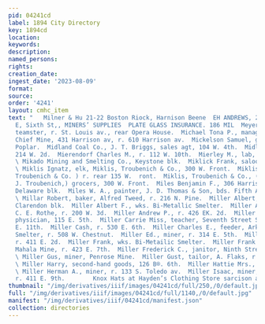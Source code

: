 ```yaml
---
pid: 04241cd
label: 1894 City Directory
key: 1894cd
location: 
keywords: 
description: 
named_persons: 
rights: 
creation_date: 
ingest_date: '2023-08-09'
format: 
source: 
order: '4241'
layout: cmhc_item
text: "   Milner & Hu 21-22 Boston Riock, Harnison Beene  EH ANDREWS, 208 and 219
  E, Sixth St,, MINERS’ SUPPLIES  PLATE GLASS INSURANCE. 186 MIL  Meyers J. Fred,
  teamster, r. St. Louis av., rear Opera House.  Michael Tona P., manager Continental
  Chief Mine, 431 Harrison av, r. 610 Harrison av.  Mickelson Samuel, grocer, 800
  Poplar.  Midland Coal Co., J. T. Briggs, sales agt, 104 W. 4th.  Midland Hotel,
  214 W. 2d.  Mierendorf Charles M., r. 112 W. 10th.  Mierley M., lab, Union Smelter.
  \ Mikado Mining and Smelting Co., Keystone blk.  Miklick Frank, saloon, 302 W. Front.
  \ Miklis Ignatz, elk, Miklis, Troubenich & Co., 300 W. Front.  Miklis Joseph, (Miklis,
  Troubenich & Co. ) r. rear 135 W.  ront.  Miklis, Troubenich & Co., (J. Miklis and
  J. Troubenich,) grocers, 300 W. Front.  Miles Benjamin F., 306 Harrison av, r. 45
  Delaware blk.  Miles W. A., painter, J. D. Thomas & Son, bds. Fifth Avenue Hotel.
  \ Millar Robert, baker, Alfred Tweed, r. 216 N. Pine.  Miller Albert, lab, r. 44
  Clarendon blk.  Miller Albert F., wks. Bi-Metallic Smelter.  Miller Alfred A., butcher,
  C. E. Rothe, r. 200 W. 3d.  Miller Andrew P., r. 426 EK. 2d.  Miller A. Graham,
  physician, 115 E. 5th.  Miller Carrie Miss, teacher, Seventh Street School, r. 126
  E. 11th.  Miller Cash, r. 530 E. 6th.  Miller Charles E., feeder, Arkansas Valley
  Smelter, r. 508 W. Chestnut.  Miller Ed., miner, r. 314 E. 5th.  Miller Eric, miner,
  r. 411 E. 2d.  Miller Frank, wks. Bi-Metailic Smelter.  Miller Frank A., miner,
  Mahala Mine, r. 423 E. 7th.  Miller Frederick C., janitor, Ninth Street School.
  \ Miller Gus, miner, Penrose Mine.  Miller Gust, tailor, A. Flaks, r. American House.
  \ Miller Harry, second-hand goods, 126 B®. 6th.  Miller Hattie Mrs., r. 202 N. Pine.
  \ Miller Herman A., miner, r. 133 S. Toledo av.  Miller Isaac, miner, Mahala Mine,
  r. 411 E. 9th.        Knox Hats at Hayden’s Clothing Store sarcison avs.       "
thumbnail: "/img/derivatives/iiif/images/04241cd/full/250,/0/default.jpg"
full: "/img/derivatives/iiif/images/04241cd/full/1140,/0/default.jpg"
manifest: "/img/derivatives/iiif/04241cd/manifest.json"
collection: directories
---
```

